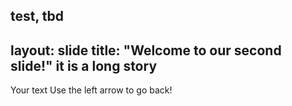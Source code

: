test,
tbd
---
layout: slide
title: "Welcome to our second slide!"
it is a long story
---
Your text
Use the left arrow to go back!
